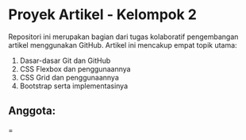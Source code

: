 # Proyek Artikel - Kelompok 2

Repositori ini merupakan bagian dari tugas kolaboratif pengembangan artikel menggunakan GitHub. Artikel ini mencakup empat topik utama:

1. Dasar-dasar Git dan GitHub
2. CSS Flexbox dan penggunaannya
3. CSS Grid dan penggunaannya
4. Bootstrap serta implementasinya

## Anggota:

=
